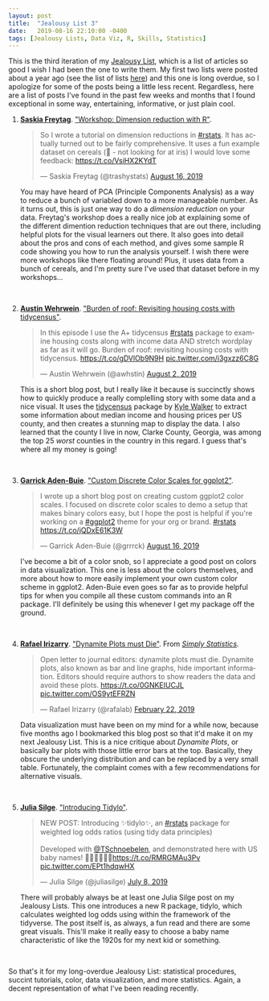 ```yaml
---
layout: post
title:  "Jealousy List 3"
date:   2019-08-16 22:10:00 -0400
tags: [Jealousy Lists, Data Viz, R, Skills, Statistics]
---
```


This is the third iteration of my [Jealousy List](https://fivethirtyeight.com/features/damn-we-wish-wed-done-these-11-stories/), which is a list of articles so good I wish I had been the one to write them. My first two lists were posted about a year ago (see the list of lists [here](/tags/index.html#Jealousy+Lists)) and this one is long overdue, so I apologize for some of the posts being a little less recent. Regardless, here are a list of posts I've found in the past few weeks and months that I found exceptional in some way, entertaining, informative, or just plain cool.

1. **[Saskia Freytag](https://twitter.com/trashystats)**. ["Workshop: Dimension reduction with R"](http://rpubs.com/Saskia/520216).

    <blockquote class="twitter-tweet"><p lang="en" dir="ltr">So I wrote a tutorial on dimension reductions in <a href="https://twitter.com/hashtag/rstats?src=hash&amp;ref_src=twsrc%5Etfw">#rstats</a>. It has actually turned out to be fairly comprehensive. It uses a fun example dataset on cereals (🎉 - not looking for at iris) I would love some feedback: <a href="https://t.co/VsiHX2KYdT">https://t.co/VsiHX2KYdT</a></p>&mdash; Saskia Freytag (@trashystats) <a href="https://twitter.com/trashystats/status/1162234718504411136?ref_src=twsrc%5Etfw">August 16, 2019</a></blockquote> <script async src="https://platform.twitter.com/widgets.js" charset="utf-8"></script>

    You may have heard of PCA (Principle Components Analysis) as a way to reduce a bunch of variabled down to a more manageable number. As it turns out, this is just one way to do a *dimension reduction* on your data. Freytag's workshop does a really nice job at explaining some of the different dimention reduction techniques that are out there, including helpful plots for the visual learners out there. It also goes into detail about the pros and cons of each method, and gives some sample R code showing you how to run the analysis yourself. I wish there were more workshops like there floating around! Plus, it uses data from a bunch of cereals, and I'm pretty sure I've used that dataset before in my workshops… 

    <br/>

1. **[Austin Wehrwein](https://austinwehrwein.com)**. ["Burden of roof: Revisiting housing costs with tidycensus"](https://austinwehrwein.com/data-visualization/housing/).

    <blockquote class="twitter-tweet"><p lang="en" dir="ltr">In this episode I use the A+ tidycensus <a href="https://twitter.com/hashtag/rstats?src=hash&amp;ref_src=twsrc%5Etfw">#rstats</a> package to examine housing costs along with income data AND stretch wordplay as far as it will go. Burden of roof: revisiting housing costs with tidycensus. <a href="https://t.co/gDVlOb9N9H">https://t.co/gDVlOb9N9H</a> <a href="https://t.co/i3gxzz6C8G">pic.twitter.com/i3gxzz6C8G</a></p>&mdash; Austin Wehrwein (@awhstin) <a href="https://twitter.com/awhstin/status/1157290104416849921?ref_src=twsrc%5Etfw">August 2, 2019</a></blockquote> <script async src="https://platform.twitter.com/widgets.js" charset="utf-8"></script>

    This is a short blog post, but I really like it because is succinctly shows how to quickly produce a really complelling story with some data and a nice visual. It uses the [tidycensus](https://walkerke.github.io/tidycensus/) package by [Kyle Walker](http://personal.tcu.edu/kylewalker/) to extract some information about median income and housing prices per US county, and then creates a stunning map to display the data. I also learned that the county I live in now, Clarke County, Georgia, was among the top 25 *worst* counties in the country in this regard. I guess that's where all my money is going!

    <br/>

1. **[Garrick Aden-Buie](https://www.garrickadenbuie.com)**. ["Custom Discrete Color Scales for ggplot2"](https://www.garrickadenbuie.com/blog/custom-discrete-color-scales-for-ggplot2/).

    <blockquote class="twitter-tweet"><p lang="en" dir="ltr">I wrote up a short blog post on creating custom ggplot2 color scales. I focused on discrete color scales to demo a setup that makes binary colors easy, but I hope the post is helpful if you&#39;re working on a <a href="https://twitter.com/hashtag/ggplot2?src=hash&amp;ref_src=twsrc%5Etfw">#ggplot2</a> theme for your org or brand. <a href="https://twitter.com/hashtag/rstats?src=hash&amp;ref_src=twsrc%5Etfw">#rstats</a> <a href="https://t.co/jQDxE61K3W">https://t.co/jQDxE61K3W</a></p>&mdash; Garrick Aden-Buie (@grrrck) <a href="https://twitter.com/grrrck/status/1162419274566262784?ref_src=twsrc%5Etfw">August 16, 2019</a></blockquote> <script async src="https://platform.twitter.com/widgets.js" charset="utf-8"></script>

    I've become a bit of a color snob, so I appreciate a good post on colors in data visualization. This one is less about the colors themselves, and more about how to more easily implement your own custom color scheme in ggplot2. Aden-Buie even goes so far as to provide helpful tips for when you compile all these custom commands into an R package. I'll definitely be using this whenever I get my package off the ground.

    <br/>

1. **[Rafael Irizarry](http://rafalab.github.io//)**. ["Dynamite Plots must Die"](https://simplystatistics.org/2019/02/21/dynamite-plots-must-die/). From *[Simply Statistics](https://simplystatistics.org)*.

    <blockquote class="twitter-tweet"><p lang="en" dir="ltr">Open letter to journal editors: dynamite plots must die. Dynamite plots, also known as bar and line graphs, hide important information. Editors should require authors to show readers the data and avoid these plots. <a href="https://t.co/0GNKEIUCJL">https://t.co/0GNKEIUCJL</a> <a href="https://t.co/OS9ytEFRZN">pic.twitter.com/OS9ytEFRZN</a></p>&mdash; Rafael Irizarry (@rafalab) <a href="https://twitter.com/rafalab/status/1098973538260840449?ref_src=twsrc%5Etfw">February 22, 2019</a></blockquote> <script async src="https://platform.twitter.com/widgets.js" charset="utf-8"></script>

    Data visualization must have been on my mind for a while now, because five months ago I bookmarked this blog post so that it'd make it on my next Jealousy List. This is a nice critique about *Dynamite Plots*, or basically bar plots with those little error bars at the top. Basically, they obscure the underlying distribution and can be replaced by a very small table. Fortunately, the complaint comes with a few recommendations for alternative visuals.

    <br/>

1. **[Julia Silge](https://juliasilge.com)**. ["Introducing Tidylo"](https://juliasilge.com/blog/introducing-tidylo/).

    <blockquote class="twitter-tweet"><p lang="en" dir="ltr">NEW POST: Introducing ✨tidylo✨, an <a href="https://twitter.com/hashtag/rstats?src=hash&amp;ref_src=twsrc%5Etfw">#rstats</a> package for weighted log odds ratios (using tidy data principles)<br><br>Developed with <a href="https://twitter.com/TSchnoebelen?ref_src=twsrc%5Etfw">@TSchnoebelen</a>, and demonstrated here with US baby names! 👶🏼👶🏾👶🏻<a href="https://t.co/RMRGMAu3Pv">https://t.co/RMRGMAu3Pv</a> <a href="https://t.co/EPt1hdqwHX">pic.twitter.com/EPt1hdqwHX</a></p>&mdash; Julia Silge (@juliasilge) <a href="https://twitter.com/juliasilge/status/1148133052478103552?ref_src=twsrc%5Etfw">July 8, 2019</a></blockquote> <script async src="https://platform.twitter.com/widgets.js" charset="utf-8"></script>

    There will probably always be at least one Julia Silge post on my Jealousy Lists. This one introduces a new R package, tidylo, which calculates weighted log odds using within the framework of the tidyverse. The post itself is, as always, a fun read and there are some great visuals. This'll make it really easy to choose a baby name characteristic of like the 1920s for my next kid or something.

<br/>

So that's it for my long-overdue Jealousy List: statistical procedures, succint tutorials, color, data visualization, and more statistics. Again, a decent representation of what I've been reading recently.
